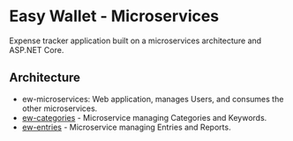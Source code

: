 # Easy Wallet - Microservices

Expense tracker application built on a microservices architecture and ASP.NET Core.


## Architecture

- ew-microservices: Web application, manages Users, and consumes the other microservices.
- [ew-categories](https://github.com/LuisChicas/ew-categories) - Microservice managing Categories and Keywords.
- [ew-entries](https://github.com/LuisChicas/ew-entries) - Microservice managing Entries and Reports.